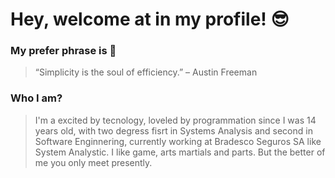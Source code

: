 # **Hey**, welcome at in my profile! &#128526;	


### My prefer phrase is 🧐
>“Simplicity is the soul of efficiency.” – Austin Freeman

### Who I am?
>I'm a excited by tecnology, loveled by programmation since I was 14 years old, with two degress fisrt in Systems Analysis and second in Software Enginnering, currently working at Bradesco Seguros SA like System Analystic. I like game, arts martials and parts. But the better of me you only meet presently.






<!--
**GilbertoTADS/GilbertoTADS** is a ✨ _special_ ✨ repository because its `README.md` (this file) appears on your GitHub profile.

Here are some ideas to get you started:

- 🔭 I’m currently working on ...
- 🌱 I’m currently learning ...
- 👯 I’m looking to collaborate on ...
- 🤔 I’m looking for help with ...
- 💬 Ask me about ...
- 📫 How to reach me: ...
- 😄 Pronouns: ...
- ⚡ Fun fact: ...
-->
